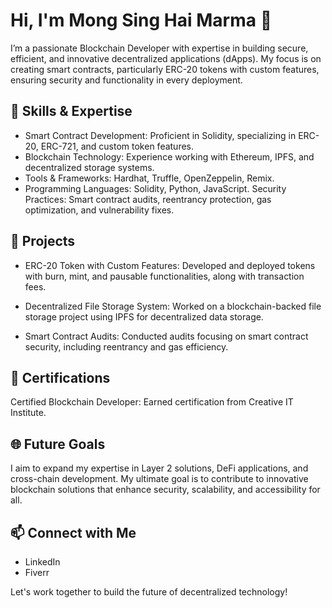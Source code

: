 
# Hi, I'm Mong Sing Hai Marma 👋

I’m a passionate Blockchain Developer with expertise in building secure, efficient, and innovative decentralized applications (dApps). My focus is on creating smart contracts, particularly ERC-20 tokens with custom features, ensuring security and functionality in every deployment.


## 🔗 Skills & Expertise
- Smart Contract Development: Proficient in Solidity, specializing in ERC-20, ERC-721, and custom token features.
- Blockchain Technology: Experience working with Ethereum, IPFS, and decentralized storage systems.
- Tools & Frameworks: Hardhat, Truffle, OpenZeppelin, Remix.
- Programming Languages: Solidity, Python, JavaScript.
Security Practices: Smart contract audits, reentrancy protection, gas optimization, and vulnerability fixes.
## 🚀 Projects
- ERC-20 Token with Custom Features: Developed and deployed tokens with burn, mint, and pausable functionalities, along with transaction fees.

- Decentralized File Storage System: Worked on a blockchain-backed file storage project using IPFS for decentralized data storage.

- Smart Contract Audits: Conducted audits focusing on smart contract security, including reentrancy and gas efficiency.
## 🎯 Certifications
Certified Blockchain Developer: Earned certification from Creative IT Institute.
## 🌐 Future Goals
I aim to expand my expertise in Layer 2 solutions, DeFi applications, and cross-chain development. My ultimate goal is to contribute to innovative blockchain solutions that enhance security, scalability, and accessibility for all.
## 📫 Connect with Me
- LinkedIn
- Fiverr

Let's work together to build the future of decentralized technology!

